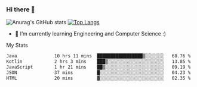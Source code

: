 ### Hi there 👋

![Anurag's GitHub stats](https://github-readme-stats.vercel.app/api?username=MatteoIorio11&show_icons=true&theme=dark) 
[![Top Langs](https://github-readme-stats.vercel.app/api/top-langs/?username=MatteoIorio11&theme=dark)](https://github.com/MatteoIorio11/github-readme-stats)

- 🌱 I’m currently learning Engineering and Computer Science :)

<!--
**MatteoIorio11/MatteoIorio11** is a ✨ _special_ ✨ repository because its `README.md` (this file) appears on your GitHub profile.

Here are some ideas to get you started:

- 🔭 I’m currently working on ...
- 🌱 I’m currently learning ...
- 👯 I’m looking to collaborate on ...
- 🤔 I’m looking for help with ...
- 💬 Ask me about ...
- 📫 How to reach me: ...
- 😄 Pronouns: ...
- ⚡ Fun fact: ...
-->
My Stats
<!--START_SECTION:waka-->

```txt
Java              10 hrs 11 mins  █████████████████▒░░░░░░░   68.76 %
Kotlin            2 hrs 3 mins    ███▒░░░░░░░░░░░░░░░░░░░░░   13.85 %
JavaScript        1 hr 21 mins    ██▒░░░░░░░░░░░░░░░░░░░░░░   09.19 %
JSON              37 mins         █░░░░░░░░░░░░░░░░░░░░░░░░   04.23 %
HTML              20 mins         ▓░░░░░░░░░░░░░░░░░░░░░░░░   02.35 %
```

<!--END_SECTION:waka-->
